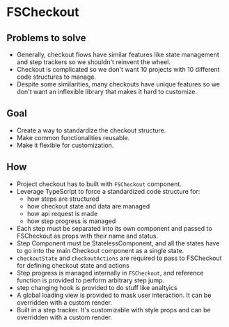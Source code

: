 # FSCheckout

## Problems to solve

* Generally, checkout flows have similar features like state management and step trackers so we
  shouldn't reinvent the wheel.
* Checkout is complicated so we don't want 10 projects with 10 different code structures to manage.
* Despite some similarities, many checkouts have unique features so we don't want an inflexible
  library that makes it hard to customize.

## Goal

* Create a way to standardize the checkout structure.
* Make common functionalities reusable.
* Make it flexible for customization.

## How

* Project checkout has to built with `FSCheckout` component.
* Leverage TypeScript to force a standardized code structure for:
  * how steps are structured
  * how checkout state and data are managed
  * how api request is made
  * how step progress is managed
* Each step must be separated into its own component and passed to FSCheckout as props with their
  name and status.
* Step Component must be StatelessComponent, and all the states have to go into the main Checkout
  component as a single state.
* `checkoutState` and `checkoutActions` are required to pass to FSCheckout for defining checkout
  state and actions
* Step progress is managed internally in `FSCheckout`, and reference function is provided to perform
  arbitrary step jump.
* step changing hook is provided to do stuff like analtyics
* A global loading view is provided to mask user interaction. It can be overridden with a custom render.
* Built in a step tracker. It's customizable with style props and can be overridden with a custom render.
